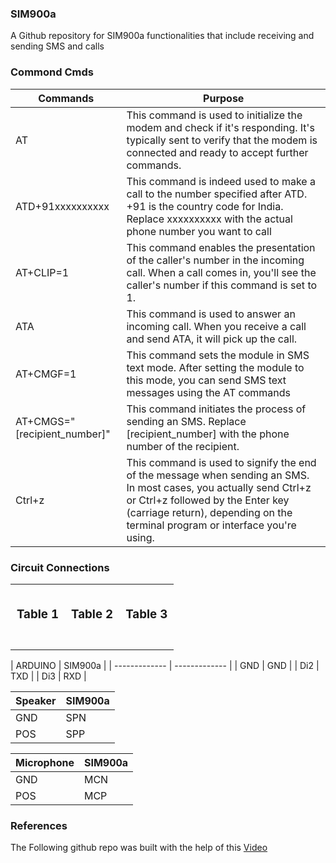 ### SIM900a
A Github repository for SIM900a functionalities that include receiving and sending SMS and calls
### Commond Cmds
| Commands  | Purpose |
| ------------- | ------------- |
| AT  | This command is used to initialize the modem and check if it's responding. It's typically sent to verify that the modem is connected and ready to accept further commands.  |
| ATD+91xxxxxxxxxx  | This command is indeed used to make a call to the number specified after ATD. +91 is the country code for India. Replace xxxxxxxxxx with the actual phone number you want to call |
| AT+CLIP=1 | This command enables the presentation of the caller's number in the incoming call. When a call comes in, you'll see the caller's number if this command is set to 1. |
| ATA | This command is used to answer an incoming call. When you receive a call and send ATA, it will pick up the call. |
| AT+CMGF=1 | This command sets the module in SMS text mode. After setting the module to this mode, you can send SMS text messages using the AT commands |
| AT+CMGS="[recipient_number]" | This command initiates the process of sending an SMS. Replace [recipient_number] with the phone number of the recipient. |
| Ctrl+z | This command is used to signify the end of the message when sending an SMS. In most cases, you actually send Ctrl+z or Ctrl+z followed by the Enter key (carriage return), depending on the terminal program or interface you're using. |
### Circuit Connections
<table>
  <tr>
    <td style="padding: 10px;">
      <h3>Table 1</h3>
      <table>
        <!-- Table 1 content -->
      </table>
    </td>
    <td style="padding: 10px;">
      <h3>Table 2</h3>
      <table>
        <!-- Table 2 content -->
      </table>
    </td>
    <td style="padding: 10px;">
      <h3>Table 3</h3>
      <table>
        <!-- Table 3 content -->
      </table>
    </td>
  </tr>
</table>
| ARDUINO | SIM900a |                    
| ------------- | ------------- |     
| GND  | GND |                           
| Di2  | TXD |                           
| Di3  | RXD |

| Speaker | SIM900a |
| ------------- | ------------- |
| GND  | SPN |
| POS  | SPP |

| Microphone | SIM900a |
| ------------- | ------------- |
| GND  | MCN |
| POS  | MCP |

### References 
The Following github repo was built with the help of this [Video](https://www.youtube.com/watch?v=UlOQ-EUOA3M)
